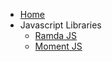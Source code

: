 - [Home](/)
- Javascript Libraries
  - [Ramda JS](/JSLibraries/ramda)
  - [Moment JS](/JSLibraries/momentjs) 


